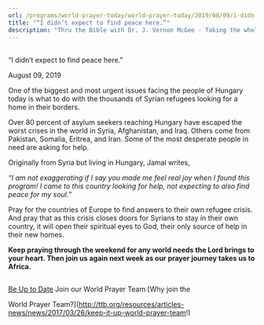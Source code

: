 ```yaml
---
url: /programs/world-prayer-today/world-prayer-today/2019/08/09/i-didn-t-expect-to-find-peace-here-
title: "“I didn’t expect to find peace here.”"
description: "Thru the Bible with Dr. J. Vernon McGee - Taking the whole Word to the whole world"
---
```







## 
 “I didn’t expect to find peace here.”


August 09, 2019




One of the biggest and most urgent issues facing the people of Hungary today is what to do with the thousands of Syrian refugees looking for a home in their borders. 


Over 80 percent of asylum seekers reaching Hungary have escaped the worst crises in the world in Syria, Afghanistan, and Iraq. Others come from Pakistan, Somalia, Eritrea, and Iran. Some of the most desperate people in need are asking for help. 


Originally from Syria but living in Hungary, Jamal writes, 


*“I am not exaggerating if I say you made me feel real joy when I found this program! I came to this country looking for help, not expecting to also find peace for my soul.*”


Pray for the countries of Europe to find answers to their own refugee crisis. And pray that as this crisis closes doors for Syrians to stay in their own country, it will open their spiritual eyes to God, their only source of help in their new homes. 


**Keep praying through the weekend for any world needs the Lord brings to your heart. Then join us again next week as our prayer journey takes us to Africa.**







## 




[Be Up to Date](http://feeds.feedburner.com/WorldPrayerToday "World Prayer Today RSS Feed")
Join our World Prayer Team
[Why join the  

World Prayer Team?](http://ttb.org/resources/articles-news/news/2017/03/26/keep-it-up-world-prayer-team!)




